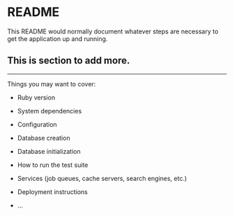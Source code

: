 # README

This README would normally document whatever steps are necessary to get the
application up and running.

This is section to add more.
---
---

Things you may want to cover:

* Ruby version

* System dependencies

* Configuration

* Database creation

* Database initialization

* How to run the test suite

* Services (job queues, cache servers, search engines, etc.)

* Deployment instructions

* ...
